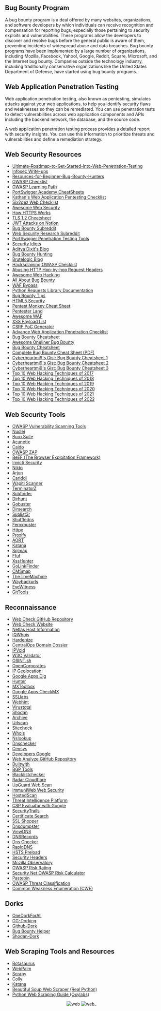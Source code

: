 Bug Bounty Program
------------------
A bug bounty program is a deal offered by many websites, organizations, and software developers by which individuals can receive recognition and compensation for reporting bugs, especially those pertaining to security exploits and vulnerabilities. These programs allow the developers to discover and resolve bugs before the general public is aware of them, preventing incidents of widespread abuse and data breaches. Bug bounty programs have been implemented by a large number of organizations, including Mozilla, Facebook, Yahoo!, Google, Reddit, Square, Microsoft, and the Internet bug bounty. Companies outside the technology industry, including traditionally conservative organizations like the United States Department of Defense, have started using bug bounty programs.

Web Application Penetration Testing
-----------------------------------
Web application penetration testing, also known as pentesting, simulates attacks against your web applications, to help you identify security flaws and weaknesses so they can be remediated. You can use penetration tests to detect vulnerabilities across web application components and APIs including the backend network, the database, and the source code. 

A web application penetration testing process provides a detailed report with security insights. You can use this information to prioritize threats and vulnerabilities and define a remediation strategy. 

Web Security Resources
----------------------
- [Ultimate-Roadmap-to-Get-Started-Into-Web-Penetration-Testing](https://infosecwriteups.com/ultimate-roadmap-to-get-started-into-web-penetration-testing-438496114d8)
- [Infosec Write-ups](https://infosecwriteups.com/)
- [Resources-for-Beginner-Bug-Bounty-Hunters](https://github.com/nahamsec/Resources-for-Beginner-Bug-Bounty-Hunters)
- [OWASP Checklist](https://github.com/OWASP/wstg/blob/master/checklists/WSTG-Checklist_v4.2.xlsx)
- [OWASP Learning Path](https://www.hacksplaining.com/owasp)
- [PortSwigger Academy CheatSheets](https://github.com/ChrisM-X/PortSwigger-Academy-CheatSheets)
- [Kathan's Web Application Pentesting Checklist](https://kathan19.gitbook.io/howtohunt/checklist/web-application-pentesting-checklist)
- [Six2dez Web Checklist](https://pentestbook.six2dez.com/others/web-checklist)
- [Awesome Web Security](https://github.com/qazbnm456/awesome-web-security)
- [How HTTPS Works](https://howhttps.works/episodes/)
- [TLS 1.2 Cheatsheet](https://tls12.xargs.org/)
- [JWT Attacks on Notion](https://juba-notes.notion.site/JWT-attacks-4f62b2b641a84032bc624f8e8432345d)
- [Bug Bounty Subreddit](https://www.reddit.com/r/bugbounty/)
- [Web Security Research Subreddit](https://www.reddit.com/r/websecurityresearch/)
- [PortSwigger Penetration Testing Tools](https://portswigger.net/solutions/penetration-testing/penetration-testing-tools)
- [Security Idiots](https://www.securityidiots.com/)
- [Aditya Dixit's Blog](https://blog.dixitaditya.com/)
- [Bug Bounty Hunting](https://www.bugbountyhunting.com/)
- [Brutelogic Blog](https://brutelogic.com.br/blog/)
- [Hacksplaining OWASP Checklist](https://www.hacksplaining.com/owasp)
- [Abusing HTTP Hop-by-hop Request Headers](https://0xn3va.gitbook.io/cheat-sheets/web-application/abusing-http-hop-by-hop-request-headers)
- [Awesome Web Hacking](https://github.com/infoslack/awesome-web-hacking)
- [All About Bug Bounty](https://github.com/daffainfo/AllAboutBugBounty)
- [WAF Bypass](https://waf-bypass.com/)
- [Python Requests Library Documentation](https://requests.readthedocs.io/en/latest/)
- [Bug Bounty Tips](https://www.infosecmatter.com/bug-bounty-tips/)
- [HTML5 Security](https://html5sec.org/)
- [Pentest Monkey Cheat Sheet](https://pentestmonkey.net/cheat-sheet)
- [Pentester Land](https://pentester.land/)
- [Awesome WAF](https://github.com/0xInfection/Awesome-WAF)
- [XSS Payload List](https://github.com/payloadbox/xss-payload-list)
- [CSRF PoC Generator](https://security.love/CSRF-PoC-Genorator/)
- [Advance Web Application Penetration Checklist](https://alike-lantern-72d.notion.site/Advance-Web-Application-Penetration-Checklist-6e941fa2c305431192889a2ea4f3bf91)
- [Bug Bounty Cheatsheet](https://m0chan.github.io/2019/12/17/Bug-Bounty-Cheetsheet.html)
- [Awesome Oneliner Bug Bounty](https://github.com/dwisiswant0/awesome-oneliner-bugbounty)
- [Bug Bounty Cheatsheet](https://github.com/EdOverflow/bugbounty-cheatsheet)
- [Complete Bug Bounty Cheat Sheet (PDF)](https://vtdfs.s3.amazonaws.com/11977/coachrack/courses/10773/files/complete_bug_bounty_cheat_sheet.pdf)
- [Cyberheartmi9's Gist: Bug Bounty Cheatsheet 1](https://gist.github.com/cyberheartmi9/12801c03e5794097baf1293909b07d30)
- [Cyberheartmi9's Gist: Bug Bounty Cheatsheet 2](https://gist.github.com/cyberheartmi9/73459e3fa43e24a6058e3436aeb7aa8b)
- [Cyberheartmi9's Gist: Bug Bounty Cheatsheet 3](https://gist.github.com/cyberheartmi9/17bcd5bedfae24dc4f453d2ddf57e58b)
- [Top 10 Web Hacking Techniques of 2017](https://portswigger.net/research/top-10-web-hacking-techniques-of-2017)
- [Top 10 Web Hacking Techniques of 2018](https://portswigger.net/research/top-10-web-hacking-techniques-of-2018)
- [Top 10 Web Hacking Techniques of 2019](https://portswigger.net/research/top-10-web-hacking-techniques-of-2019)
- [Top 10 Web Hacking Techniques of 2020](https://portswigger.net/research/top-10-web-hacking-techniques-of-2020)
- [Top 10 Web Hacking Techniques of 2021](https://portswigger.net/research/top-10-web-hacking-techniques-of-2021)
- [Top 10 Web Hacking Techniques of 2022](https://portswigger.net/research/top-10-web-hacking-techniques-of-2022)

Web Security Tools
------------------
- [OWASP Vulnerability Scanning Tools](https://owasp.org/www-community/Vulnerability_Scanning_Tools)
- [Nuclei](https://github.com/projectdiscovery/nuclei)
- [Burp Suite](https://portswigger.net/burp)
- [Acunetix](https://www.acunetix.com/)
- [Caido](https://caido.io/)
- [OWASP ZAP](https://www.zaproxy.org/)
- [BeEF (The Browser Exploitation Framework)](https://beefproject.com/)
- [Invicti Security](https://www.invicti.com/)
- [Nikto](https://github.com/sullo/nikto)
- [Arjun](https://github.com/s0md3v/Arjun)
- [Cariddi](https://github.com/edoardottt/cariddi)
- [Wapiti Scanner](https://wapiti-scanner.github.io/)
- [TerminatorZ](https://github.com/blackhatethicalhacking/TerminatorZ)
- [Subfinder](https://github.com/projectdiscovery/subfinder) 
- [Dirhunt](https://github.com/Nekmo/dirhunt)
- [Gobuster](https://github.com/OJ/gobuster) 
- [Dirsearch](https://github.com/maurosoria/dirsearch) 
- [Sublist3r](https://github.com/aboul3la/Sublist3r) 
- [Shuffledns](https://github.com/projectdiscovery/shuffledns) 
- [Feroxbuster](https://github.com/epi052/feroxbuster)
- [Httpx](https://github.com/projectdiscovery/httpx)
- [Proxify](https://github.com/projectdiscovery/proxify)
- [AORT](https://github.com/D3Ext/AORT)
- [Katana](https://github.com/projectdiscovery/katana)
- [Sqlmap](https://github.com/sqlmapproject/sqlmap)
- [Ffuf](https://github.com/ffuf/ffuf)
- [XssHunter](https://github.com/mandatoryprogrammer/xsshunter-express)
- [GoLinkFinder](https://github.com/0xsha/GoLinkFinder)
- [CMSmap](https://github.com/dionach/CMSmap)
- [TheTimeMachine](https://github.com/anmolksachan/TheTimeMachine)
- [Waybackurls](https://github.com/tomnomnom/waybackurls)
- [EyeWitness](https://github.com/RedSiege/EyeWitness)
- [GitTools](https://github.com/internetwache/GitTools)

Reconnaissance
--------------
- [Web Check GitHub Repository](https://github.com/lissy93/web-check)
- [Web Check Website](https://web-check.xyz)
- [Netlas Host Information](https://app.netlas.io/host/)
- [IQWhois](https://iqwhois.com/)
- [Hardenize](https://www.hardenize.com/)
- [CentralOps Domain Dossier](https://centralops.net/co/DomainDossier.aspx)
- [IPVoid](https://www.ipvoid.com/)
- [W3C Validator](https://validator.w3.org/nu/)
- [OSINT.sh](https://osint.sh/) 
- [OpenCorporates](https://opencorporates.com/) 
- [IP Geolocation](https://ipgeolocation.io/): 
- [Google Apps Dig](https://toolbox.googleapps.com/apps/dig/) 
- [Hunter](https://hunter.how/) 
- [MXToolbox](https://mxtoolbox.com/) 
- [Google Apps CheckMX](https://toolbox.googleapps.com/apps/checkmx/) 
- [SSLlabs](https://www.ssllabs.com/)
- [Webhint](https://webhint.io/)
- [Virustotal](https://www.virustotal.com/)
- [Shodan](https://www.shodan.io/)
- [Archive](https://archive.org/) 
- [Urlscan](https://urlscan.io/) 
- [Sitecheck](https://sitecheck.sucuri.net/) 
- [Whois](https://whois.domaintools.com/)
- [Nslookup](https://nslookup.io/)
- [Dnschecker](https://dnschecker.org/) 
- [Censys](https://search.censys.io/)
- [Developers Google](https://developers.google.com/)
- [Web Analyze GitHub Repository](https://github.com/rverton/webanalyze)
- [Builtwith](https://builtwith.com/)
- [BGP Tools](https://bgp.tools/) 
- [Blacklistchecker](https://www.blacklistchecker.com/)
- [Radar Cloudflare](https://radar.cloudflare.com/)
- [UpGuard Web Scan](https://webscan.upguard.com/) 
- [ImmuniWeb Web Security](https://www.immuniweb.com/websec/)
- [HostedScan](https://hostedscan.com/)
- [Threat Intelligence Platform](https://threatintelligenceplatform.com/)
- [CSP Evaluator with Google](https://csp-evaluator.withgoogle.com/)
- [SecurityTrails](https://securitytrails.com/)
- [Certificate Search](https://crt.sh/)
- [SSL Shopper](https://www.sslshopper.com/ssl-checker.html)
- [Dnsdumpster](https://dnsdumpster.com/) 
- [ViewDNS](https://viewdns.info/)
- [DNSRecords](https://dnsrecords.io)
- [Dns Checker](https://dnschecker.org/)
- [RapidDNS](https://rapiddns.io/)
- [HSTS Preload](https://hstspreload.org/) 
- [Security Headers](https://securityheaders.com) 
- [Mozilla Observatory](https://observatory.mozilla.org)
- [OWASP Risk Rating](https://www.owasp-risk-rating.com/)
- [Security Net OWASP Risk Calculator](https://security-net.biz/files/owaspriskcalc.html)
- [Pastebin](https://pastebin.com/)
- [OWASP Threat Classification](http://projects.webappsec.org/w/page/13246978/Threat%20Classification)
- [Common Weakness Enumeration (CWE)](https://cwe.mitre.org/data/index.html)

Dorks
-----
- [OneDorkForAll](https://github.com/HackShiv/OneDorkForAll)
- [GG-Dorking](https://github.com/eslam3kl/GG-Dorking)
- [Github-Dork](https://mr-koanti.github.io/github.html#)
- [Bug Bounty Helper](https://dorks.faisalahmed.me/)
- [Shodan-Dork](https://mr-koanti.github.io/shodan#)

Web Scraping Tools and Resources
--------------------------------
- [Botasaurus](https://github.com/omkarcloud/botasaurus)
- [WebPalm](https://github.com/Malwarize/webpalm)
- [Scrapy](https://scrapy.org/)
- [Colly](https://go-colly.org/)
- [Katana](https://github.com/projectdiscovery/katana)
- [Beautiful Soup Web Scraper (Real Python)](https://realpython.com/beautiful-soup-web-scraper-python/)
- [Python Web Scraping Guide (Oxylabs)](https://oxylabs.io/blog/python-web-scraping)

<div align="center">

![web](https://github.com/MrM8BRH/MrM8BRH/assets/34133187/b8a11451-5be3-425a-ab38-70b145f00b18)
![web_](https://github.com/MrM8BRH/MrM8BRH/assets/34133187/1541353d-ec54-4801-8648-61253237020a)
  
</div>
